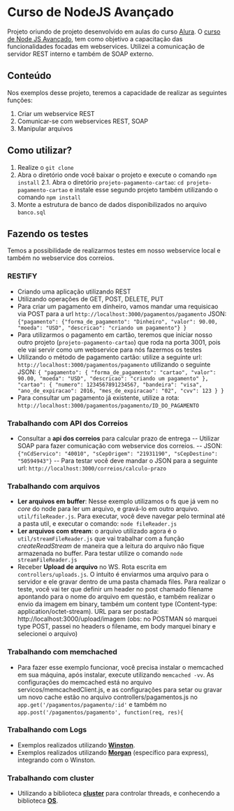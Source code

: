 # Curso de NodeJS Avançado

Projeto oriundo de projeto desenvolvido em aulas do curso [Alura](http://www.alura.com.br).
O [curso de Node JS Avançado](https://www.alura.com.br/curso-online-nodejs-avancado), tem como objetivo a capacitação das funcionalidades focadas em webservices. Utilizei a comunicação de servidor REST interno e também de SOAP externo.

## Conteúdo
Nos exemplos desse projeto, teremos a capacidade de realizar as seguintes funções:

1. Criar um webservice REST
2. Comunicar-se com webservices REST, SOAP
3. Manipular arquivos

## Como utilizar?

1. Realize o `git clone`
2. Abra o diretório onde você baixar o projeto e execute o comando `npm install`
2.1. Abra o diretório `projeto-pagamento-cartao`: `cd projeto-pagamento-cartao` e instale esse segundo projeto também utilizando o comando `npm install`
3. Monte a estrutura de banco de dados disponibilizados no arquivo `banco.sql`

## Fazendo os testes

Temos a possibilidade de realizarmos testes em nosso webservice local e também no webservice dos correios.
### RESTIFY
- Criando uma aplicação utilizando REST
- Utilizando operações de GET, POST, DELETE, PUT
- Para criar um pagamento em dinheiro, vamos mandar uma requisicao via POST para a url `http://localhost:3000/pagamentos/pagamento` 
JSON: `{"pagamento": {"forma_de_pagamento": "Dinheiro", "valor": 90.00, "moeda": "USD", "descricao": "criando um pagamento"} }`
- Para utilizarmos o pagamento em cartão, teremos que iniciar nosso outro projeto (`projeto-pagamento-cartao`) que roda na porta 3001, pois ele vai servir como um webservice para nós fazermos os testes
- Utilizando o método de pagamento cartão: utilize a seguinte url: `http://localhost:3000/pagamentos/pagamento` utilizando o seguinte JSON: `{ "pagamento": { "forma_de_pagamento": "cartao", "valor": 90.00, "moeda": "USD", "descricao": "criando um pagamento" }, "cartao": { "numero": 1234567891234567, "bandeira": "visa", "ano_de_expiracao": 2016, "mes_de_expiracao": "02", "cvv": 123 } }`
- Para consultar um pagamento já existente, utilize a rota: `http://localhost:3000/pagamentos/pagamento/ID_DO_PAGAMENTO`

### Trabalhando com API dos Correios
- Consultar a **api dos correios** para calcular prazo de entrega
-- Utilizar SOAP para fazer comunicação com webservice dos correios.
-- JSON: `{"nCdServico": "40010", "sCepOrigem": "21931190", "sCepDestino": "50594943"}`
-- Para testar você deve mandar o JSON para a seguinte url: `http://localhost:3000/correios/calculo-prazo`
### Trabalhando com arquivos

- **Ler arquivos em buffer**: Nesse exemplo utilizamos o fs que já vem no *core* do node para ler um arquivo, e gravá-lo em outro arquivo. `util/fileReader.js`. Para executar, você deve navegar pelo terminal até a pasta util, e executar o comando: `node fileReader.js`
- **Ler arquivos com stream**: o arquivo utilizado agora é o `util/streamFileReader.js` que vai trabalhar com a função *createReadStream* de maneira que a leitura do arquivo não fique armazenada no buffer. Para testar utilize o comando `node streamFileReader.js`
- Receber **Upload de arquivo** no WS. Rota escrita em `controllers/uploads.js`. O intuito é enviarmos uma arquivo para o servidor e ele gravar dentro de uma pasta chamada files.
	Para realizar o teste, você vai ter que definir um header no post chamado filename apontando para o nome do arquivo em questão, e também realizar o envio da imagem em binary, também um content type (Content-type: application/octet-stream).
URL para ser postada: http://localhost:3000/upload/imagem (obs: no POSTMAN só marquei type POST, passei no headers o filename, em body marquei binary e selecionei o arquivo)

### Trabalhando com memchached
- Para fazer esse exemplo funcionar, você precisa instalar o memcached em sua máquina, após instalar, execute utilizando `memcached -vv`. As configurações do memcached está no arquivo servicos/memcachedClient.js, e as configurações para setar ou gravar um novo cache estão no arquivo controllers/pagamentos.js no `app.get('/pagamentos/pagamento/:id'` e também no `app.post('/pagamentos/pagamento', function(req, res){`

### Trabalhando com Logs
- Exemplos realizados utilizando [**Winston**](https://www.npmjs.com/package/winston).
- Exemplos realizados utilizando [**Morgan**](https://www.npmjs.com/package/morgan) (específico para express), integrando com o Winston.

### Trabalhando com cluster
- Utilizando a biblioteca [**cluster**](https://nodejs.org/api/cluster.html) para controlar threads, e conhecendo a biblioteca [**OS**](https://nodejs.org/api/os.html).